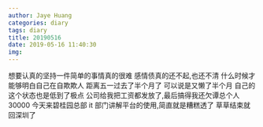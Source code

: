 ```yaml
---
author: Jaye Huang
categories: diary
tags: diary
title: 20190516
date: 2019-05-16 11:40:30
img:
---
```


想要认真的坚持一件简单的事情真的很难
感情债真的还不起,也还不清
什么时候才能够明白自己在自欺欺人
距离五一过去了半个月了
可以说是又懒了半个月
自己的这个状态也是低到了极点
公司给我把工资都发放了,最后搞得我还欠谭总个人 30000
今天来碧桂园总部 it 部门讲解平台的使用,简直就是糟糕透了
草草结束就回深圳了
